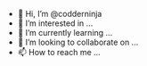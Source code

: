 - 👋 Hi, I’m @codderninja
- 👀 I’m interested in ...
- 🌱 I’m currently learning ...
- 💞️ I’m looking to collaborate on ...
- 📫 How to reach me ...

<!---
codderninja/codderninja is a ✨ special ✨ repository because its `README.md` (this file) appears on your GitHub profile.
You can click the Preview link to take a look at your changes.
--->

